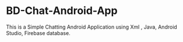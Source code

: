 # BD-Chat-Android-App
This is a Simple Chatting Android Application using  Xml , Java, Android Studio, Firebase database. 
